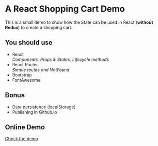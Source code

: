 # A React Shopping Cart Demo

This is a small demo to show how the State can be used in React (**without Redux**) to create a shopping cart.


## You should use
- React  
*Components, Props & States, Lifecycle methods*
- React Router  
*Simple routes and NotFound*
- Bootstrap
- FontAwesome

## Bonus
- Data persistence (localStorage)
- Publishing in Github.io


## Online Demo
[Check the demo](https://fbw-12.github.io/Simple-React-Shop/)
